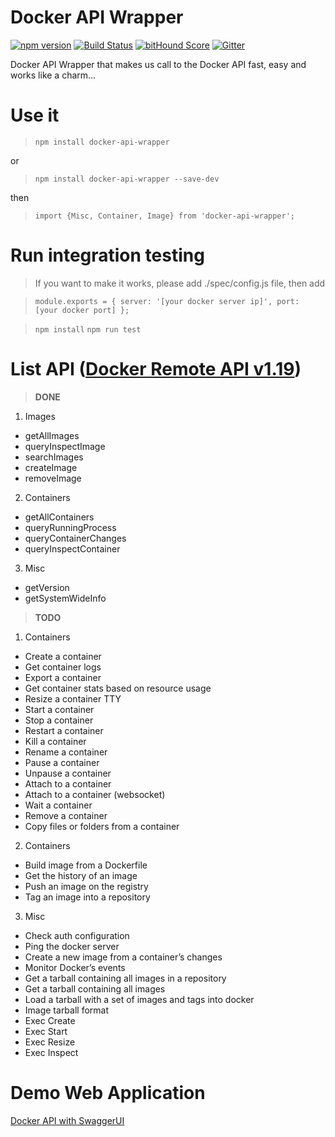 # Docker API Wrapper
[![npm version](https://badge.fury.io/js/docker-api-wrapper.svg)](http://badge.fury.io/js/docker-api-wrapper)
[![Build Status](https://travis-ci.org/saigon-devs/docker-api-wrapper.svg?branch=master)](https://travis-ci.org/saigon-devs/docker-api-wrapper)
[![bitHound Score](https://www.bithound.io/github/saigon-devs/docker-api-wrapper/badges/score.svg)](https://www.bithound.io/github/saigon-devs/docker-api-wrapper)
[![Gitter](https://badges.gitter.im/Join%20Chat.svg)](https://gitter.im/saigon-devs/docker-api-wrapper?utm_source=badge&utm_medium=badge&utm_campaign=pr-badge&utm_content=badge)

Docker API Wrapper that makes us call to the Docker API fast, easy and works like a charm...

# Use it

  > `npm install docker-api-wrapper`

or 

  > `npm install docker-api-wrapper --save-dev`

then 

  > `import {Misc, Container, Image} from 'docker-api-wrapper';`

# Run integration testing

  > If you want to make it works, please add ./spec/config.js file, then add
 
  > `module.exports = {
     server: '[your docker server ip]',
     port: [your docker port]
 };`
 
  > `npm install`
  > `npm run test`

# List API ([Docker Remote API v1.19](https://docs.docker.com/reference/api/docker_remote_api_v1.19/))

> **DONE**

1. Images
  * getAllImages
  * queryInspectImage
  * searchImages
  * createImage
  * removeImage

2. Containers
  * getAllContainers
  * queryRunningProcess
  * queryContainerChanges
  * queryInspectContainer

3. Misc
  * getVersion
  * getSystemWideInfo

> **TODO**

1. Containers
  * Create a container
  * Get container logs
  * Export a container
  * Get container stats based on resource usage
  * Resize a container TTY
  * Start a container
  * Stop a container
  * Restart a container
  * Kill a container
  * Rename a container
  * Pause a container
  * Unpause a container
  * Attach to a container
  * Attach to a container (websocket)
  * Wait a container
  * Remove a container
  * Copy files or folders from a container
2. Containers
  * Build image from a Dockerfile
  * Get the history of an image
  * Push an image on the registry
  * Tag an image into a repository
3. Misc
  * Check auth configuration
  * Ping the docker server
  * Create a new image from a container’s changes
  * Monitor Docker’s events
  * Get a tarball containing all images in a repository
  * Get a tarball containing all images
  * Load a tarball with a set of images and tags into docker
  * Image tarball format
  * Exec Create
  * Exec Start
  * Exec Resize
  * Exec Inspect

# Demo Web Application

[Docker API with SwaggerUI](https://github.com/saigon-devs/docker-api)
